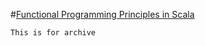#[Functional Programming Principles in Scala ](https://class.coursera.org/progfun-005)

`This is for archive`

